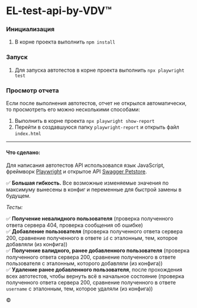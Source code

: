 # EL-test-api-by-VDV:tm:

### Инициализация

1. В корне проекта выполнить `npm install`

### Запуск

1. Для запуска автотестов в корне проекта выполнить `npx playwright test`

### Просмотр отчета
Если после выполнения автотестов, отчет не открылся автоматически, то просмотреть его можно несколькими способами:
1. Выполнить в корне проекта `npx playwright show-report`
2. Перейти в создавшуюся папку `playwright-report` и открыть файл `index.html`

***

#### Что сделано:
Для написания автотестов API использовался язык JavaScript, фреймворк [Playwright](https://playwright.dev/) и открытое API [Swagger Petstore](https://petstore.swagger.io/). 

:white_check_mark: **Большая гибкость.** Все возможные изменяемые значения по максимуму вынесены в конфиг и переменные для быстрой замены в будущем.

*Тесты:*

:white_check_mark: **Получение невалидного пользователя** (проверка полученного ответа сервера 404, проверка сообщения об ошибке)  
:white_check_mark: **Добавление пользователя** (проверка полученного ответа сервера 200, сравнение полученного в ответе `id` с эталонным, тем, которое добавляли (из конфига))   
:white_check_mark: **Получение валидного, ранее добавленного пользователя** (проверка полученного ответа сервера 200, сравнение полученного в ответе пользователя с эталонным, которого добавляли (из конфига))    
:white_check_mark: **Удаление ранее добавленного пользователя**, после прохождения всех автотестов, чтобы вернуть всё в начальное состояние (проверка полученного ответа сервера 200, сравнение полученного в ответе `username` с эталонным, тем, которое удаляли (из конфига))  


:copyright:
